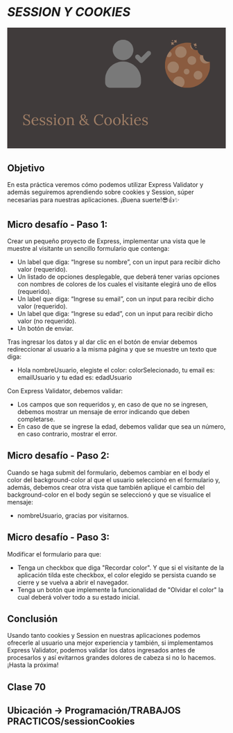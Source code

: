 # *SESSION Y COOKIES*

![portada](public/img/cover.png)

## Objetivo
En esta práctica veremos cómo podemos utilizar Express Validator y además
seguiremos aprendiendo sobre cookies y Session, súper necesarias para nuestras
aplicaciones.
¡Buena suerte!😎👍✨

## Micro desafío - Paso 1:
Crear un pequeño proyecto de Express, implementar una vista que le muestre al
visitante un sencillo formulario que contenga:
- Un label que diga: “Ingrese su nombre”, con un input para recibir dicho valor
(requerido).
- Un listado de opciones desplegable, que deberá tener varias opciones con
nombres de colores de los cuales el visitante elegirá uno de ellos (requerido).
- Un label que diga: “Ingrese su email”, con un input para recibir dicho valor
(requerido).
- Un label que diga: “Ingrese su edad”, con un input para recibir dicho valor (no
requerido).
- Un botón de enviar.

Tras ingresar los datos y al dar clic en el botón de enviar debemos redireccionar al
usuario a la misma página y que se muestre un texto que diga:

- Hola nombreUsuario, elegiste el color: colorSelecionado, tu email es:
emailUsuario y tu edad es: edadUsuario

Con Express Validator, debemos validar:
- Los campos que son requeridos y, en caso de que no se ingresen, debemos
mostrar un mensaje de error indicando que deben completarse.
- En caso de que se ingrese la edad, debemos validar que sea un número, en caso
contrario, mostrar el error.

## Micro desafío - Paso 2:
Cuando se haga submit del formulario, debemos cambiar en el body el color del
background-color al que el usuario seleccionó en el formulario y, además, debemos crear
otra vista que también aplique el cambio del background-color en el body según se
seleccionó y que se visualice el mensaje:
- nombreUsuario, gracias por visitarnos.

## Micro desafío - Paso 3:
Modificar el formulario para que:
- Tenga un checkbox que diga "Recordar color". Y que si el visitante de la
aplicación tilda este checkbox, el color elegido se persista cuando se cierre y se
vuelva a abrir el navegador.
- Tenga un botón que implemente la funcionalidad de "Olvidar el color" la cual
deberá volver todo a su estado inicial.

## Conclusión
Usando tanto cookies y Session en nuestras aplicaciones podemos ofrecerle al usuario
una mejor experiencia y también, si implementamos Express Validator, podemos validar
los datos ingresados antes de procesarlos y así evitarnos grandes dolores de cabeza si no
lo hacemos.
¡Hasta la próxima!



## Clase 70

## Ubicación -> Programación/TRABAJOS PRACTICOS/sessionCookies